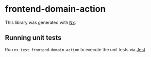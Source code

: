 # frontend-domain-action

This library was generated with [Nx](https://nx.dev).

## Running unit tests

Run `nx test frontend-domain-action` to execute the unit tests via [Jest](https://jestjs.io).
